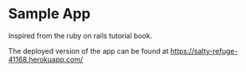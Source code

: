 # Sample App

Inspired from the ruby on rails tutorial book.

The deployed version of the app can be found at https://salty-refuge-41168.herokuapp.com/